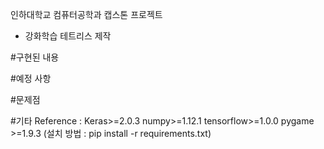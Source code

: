 인하대학교 컴퓨터공학과 캡스톤 프로젝트
 - 강화학습 테트리스 제작

#구현된 내용

#예정 사항

#문제점

#기타
    Reference :
        Keras>=2.0.3
        numpy>=1.12.1
        tensorflow>=1.0.0
        pygame >=1.9.3
        (설치 방법 : pip install -r requirements.txt)
